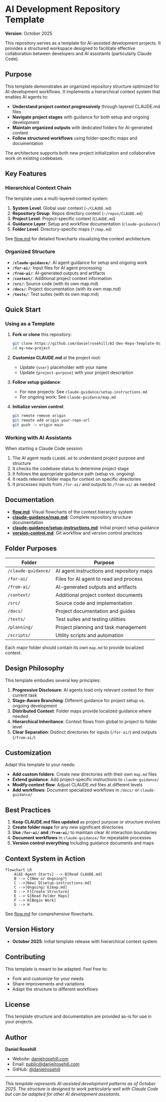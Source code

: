 # AI Development Repository Template

**Version**: October 2025

This repository serves as a template for AI-assisted development projects. It provides a structured workspace designed to facilitate effective collaboration between developers and AI assistants (particularly Claude Code).

## Purpose

This template demonstrates an organized repository structure optimized for AI-development workflows. It implements a hierarchical context system that enables AI agents to:

- **Understand project context progressively** through layered CLAUDE.md files
- **Navigate project stages** with guidance for both setup and ongoing development
- **Maintain organized outputs** with dedicated folders for AI-generated content
- **Follow structured workflows** using folder-specific maps and documentation

The architecture supports both new project initialization and collaborative work on existing codebases.

## Key Features

### Hierarchical Context Chain

The template uses a multi-layered context system:

1. **System Level**: Global user context (`~/CLAUDE.md`)
2. **Repository Group**: Repos directory context (`~/repos/CLAUDE.md`)
3. **Project Level**: Project-specific context (`CLAUDE.md`)
4. **Guidance Layer**: Setup and workflow documentation (`claude-guidance/`)
5. **Folder Level**: Directory-specific maps (`*/map.md`)

See [flow.md](flow.md) for detailed flowcharts visualizing the context architecture.

### Organized Structure

- **`/claude-guidance/`**: AI agent guidance for setup and ongoing work
- **`/for-ai/`**: Input files for AI agent processing
- **`/from-ai/`**: AI-generated outputs and artifacts
- **`/context/`**: Additional project context information
- **`/src/`**: Source code (with its own map.md)
- **`/docs/`**: Project documentation (with its own map.md)
- **`/tests/`**: Test suites (with its own map.md)

## Quick Start

### Using as a Template

1. **Fork or clone** this repository:
   ```bash
   git clone https://github.com/danielrosehill/AI-Dev-Repo-Template-Oct-2025.git my-new-project
   cd my-new-project
   ```

2. **Customize CLAUDE.md** at the project root:
   - Update `{user}` placeholder with your name
   - Update `{project-purpose}` with your project description

3. **Follow setup guidance**:
   - For new projects: See `claude-guidance/setup-instructions.md`
   - For ongoing work: See `claude-guidance/map.md`

4. **Initialize version control**:
   ```bash
   git remote remove origin
   git remote add origin your-repo-url
   git push -u origin main
   ```

### Working with AI Assistants

When starting a Claude Code session:

1. The AI agent reads `CLAUDE.md` to understand project purpose and structure
2. It checks the codebase status to determine project stage
3. It follows the appropriate guidance path (setup vs. ongoing)
4. It reads relevant folder maps for context on specific directories
5. It processes inputs from `/for-ai/` and outputs to `/from-ai/` as needed

## Documentation

- **[flow.md](flow.md)**: Visual flowcharts of the context hierarchy system
- **[claude-guidance/map.md](claude-guidance/map.md)**: Complete repository structure documentation
- **[claude-guidance/setup-instructions.md](claude-guidance/setup-instructions.md)**: Initial project setup guidance
- **[version-control.md](version-control.md)**: Git workflow and version control practices

## Folder Purposes

| Folder | Purpose |
|--------|---------|
| `/claude-guidance/` | AI agent instructions and repository maps |
| `/for-ai/` | Files for AI agent to read and process |
| `/from-ai/` | AI-generated outputs and artifacts |
| `/context/` | Additional project context documents |
| `/src/` | Source code and implementation |
| `/docs/` | Project documentation and guides |
| `/tests/` | Test suites and testing utilities |
| `/planning/` | Project planning and task management |
| `/scripts/` | Utility scripts and automation |

Each major folder should contain its own `map.md` to provide localized context.

## Design Philosophy

This template embodies several key principles:

1. **Progressive Disclosure**: AI agents load only relevant context for their current task
2. **Stage-Aware Branching**: Different guidance for project setup vs. ongoing development
3. **Distributed Context**: Folder maps provide localized guidance where needed
4. **Hierarchical Inheritance**: Context flows from global to project to folder level
5. **Clear Separation**: Distinct directories for inputs (`/for-ai/`) and outputs (`/from-ai/`)

## Customization

Adapt this template to your needs:

- **Add custom folders**: Create new directories with their own `map.md` files
- **Extend guidance**: Add project-specific instructions to `claude-guidance/`
- **Modify context flow**: Adjust CLAUDE.md files at different levels
- **Add workflows**: Document specialized workflows in `/docs/` or `claude-guidance/`

## Best Practices

1. **Keep CLAUDE.md files updated** as project purpose or structure evolves
2. **Create folder maps** for any new significant directories
3. **Use `/for-ai/` and `/from-ai/`** to maintain clear AI interaction boundaries
4. **Document workflows** in `claude-guidance/` for repeatable processes
5. **Version control everything** including guidance documents and maps

## Context System in Action

```mermaid
flowchart LR
    A[AI Agent Starts] --> B[Read CLAUDE.md]
    B --> C{New or Ongoing?}
    C -->|New| D[setup-instructions.md]
    C -->|Ongoing| E[map.md]
    D --> F[Create Structure]
    E --> G[Read Folder Maps]
    F --> H[Begin Work]
    G --> H
```

See [flow.md](flow.md) for comprehensive flowcharts.

## Version History

- **October 2025**: Initial template release with hierarchical context system

## Contributing

This template is meant to be adapted. Feel free to:
- Fork and customize for your needs
- Share improvements and variations
- Adapt the structure to different workflows

## License

This template structure and documentation are provided as-is for use in your projects.

## Author

**Daniel Rosehill**
- Website: [danielrosehill.com](https://danielrosehill.com)
- Email: public@danielrosehill.com
- GitHub: [@danielrosehill](https://github.com/danielrosehill)

---

*This template represents AI-assisted development patterns as of October 2025. The structure is designed to work particularly well with Claude Code but can be adapted for other AI development assistants.*
